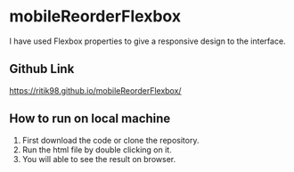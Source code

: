# mobileReorderFlexbox

I have used Flexbox properties to give a responsive design to the interface.

## Github Link 
 
https://ritik98.github.io/mobileReorderFlexbox/

## How to run on local machine 

1. First download the code or clone the repository.
2. Run the html file by double clicking on it.
3. You will able to see the result on browser.
